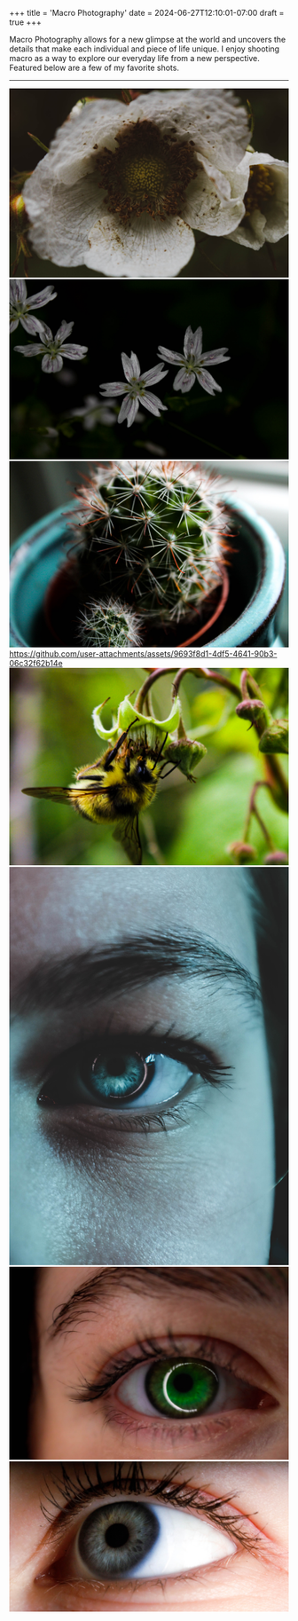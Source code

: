 +++
title = 'Macro Photography'
date = 2024-06-27T12:10:01-07:00
draft = true
+++

Macro Photography allows for a new glimpse at the world and uncovers the details that make each individual and piece of life unique. I enjoy shooting macro as a way to explore our everyday life from a new perspective. Featured below are a few of my favorite shots. 

---

![Blackberry Flower](/images/SophiaRoessler.Macro-9.jpg)
![Small Flowers](/images/SophiaRoessler.Macro-10.jpg)
![Cactus](/images/SophiaRoessler.Macro-12.jpg)
https://github.com/user-attachments/assets/9693f8d1-4df5-4641-90b3-06c32f62b14e
![Bee Upsidedown](/images/SophiaRoessler.Macro-4.jpg)
![Elisia Vertical Eye](/images/SophiaRoessler_Eyes-13.jpg)
![Kat Eye](/images/SophiaRoes_Eyes-1.jpg)
![Elisia Horiz Eye](/images/SophiaRoes_Eyes-3.jpg)
